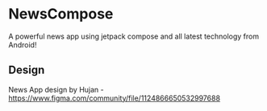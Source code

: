 # NewsCompose
A powerful news app using jetpack compose and all latest technology from Android!

## Design
News App design by Hujan - https://www.figma.com/community/file/1124866650532997688